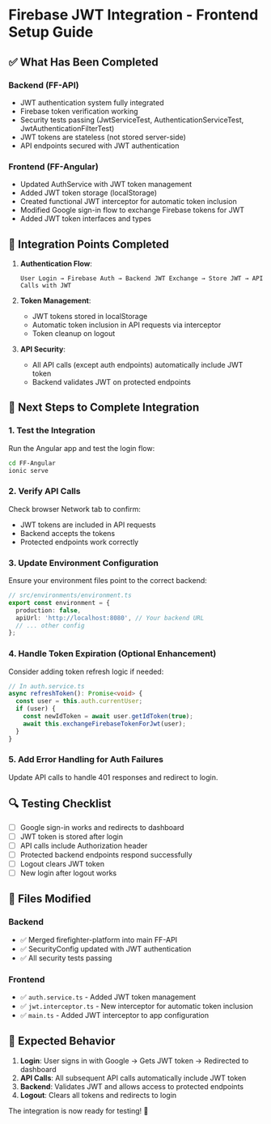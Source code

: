 # Firebase JWT Integration - Frontend Setup Guide

## ✅ What Has Been Completed

### Backend (FF-API)
- JWT authentication system fully integrated
- Firebase token verification working
- Security tests passing (JwtServiceTest, AuthenticationServiceTest, JwtAuthenticationFilterTest)
- JWT tokens are stateless (not stored server-side)
- API endpoints secured with JWT authentication

### Frontend (FF-Angular) 
- Updated AuthService with JWT token management
- Added JWT token storage (localStorage)
- Created functional JWT interceptor for automatic token inclusion
- Modified Google sign-in flow to exchange Firebase tokens for JWT
- Added JWT token interfaces and types

## 🔧 Integration Points Completed

1. **Authentication Flow**:
   ```
   User Login → Firebase Auth → Backend JWT Exchange → Store JWT → API Calls with JWT
   ```

2. **Token Management**:
   - JWT tokens stored in localStorage
   - Automatic token inclusion in API requests via interceptor
   - Token cleanup on logout

3. **API Security**:
   - All API calls (except auth endpoints) automatically include JWT token
   - Backend validates JWT on protected endpoints

## 🚀 Next Steps to Complete Integration

### 1. Test the Integration
Run the Angular app and test the login flow:

```bash
cd FF-Angular
ionic serve
```

### 2. Verify API Calls
Check browser Network tab to confirm:
- JWT tokens are included in API requests
- Backend accepts the tokens
- Protected endpoints work correctly

### 3. Update Environment Configuration
Ensure your environment files point to the correct backend:

```typescript
// src/environments/environment.ts
export const environment = {
  production: false,
  apiUrl: 'http://localhost:8080', // Your backend URL
  // ... other config
};
```

### 4. Handle Token Expiration (Optional Enhancement)
Consider adding token refresh logic if needed:

```typescript
// In auth.service.ts
async refreshToken(): Promise<void> {
  const user = this.auth.currentUser;
  if (user) {
    const newIdToken = await user.getIdToken(true);
    await this.exchangeFirebaseTokenForJwt(user);
  }
}
```

### 5. Add Error Handling for Auth Failures
Update API calls to handle 401 responses and redirect to login.

## 🔍 Testing Checklist

- [ ] Google sign-in works and redirects to dashboard
- [ ] JWT token is stored after login
- [ ] API calls include Authorization header
- [ ] Protected backend endpoints respond successfully
- [ ] Logout clears JWT token
- [ ] New login after logout works

## 📁 Files Modified

### Backend
- ✅ Merged firefighter-platform into main FF-API
- ✅ SecurityConfig updated with JWT authentication
- ✅ All security tests passing

### Frontend
- ✅ `auth.service.ts` - Added JWT token management
- ✅ `jwt.interceptor.ts` - New interceptor for automatic token inclusion
- ✅ `main.ts` - Added JWT interceptor to app configuration

## 🎯 Expected Behavior

1. **Login**: User signs in with Google → Gets JWT token → Redirected to dashboard
2. **API Calls**: All subsequent API calls automatically include JWT token
3. **Backend**: Validates JWT and allows access to protected endpoints
4. **Logout**: Clears all tokens and redirects to login

The integration is now ready for testing! 🚀
